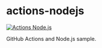 # actions-nodejs

[![Actions Node.js](https://github.com/tatsuroappdev/actions-nodejs/actions/workflows/ci.yml/badge.svg)](https://github.com/tatsuroappdev/actions-nodejs/actions/workflows/ci.yml)

GitHub Actions and Node.js sample.
